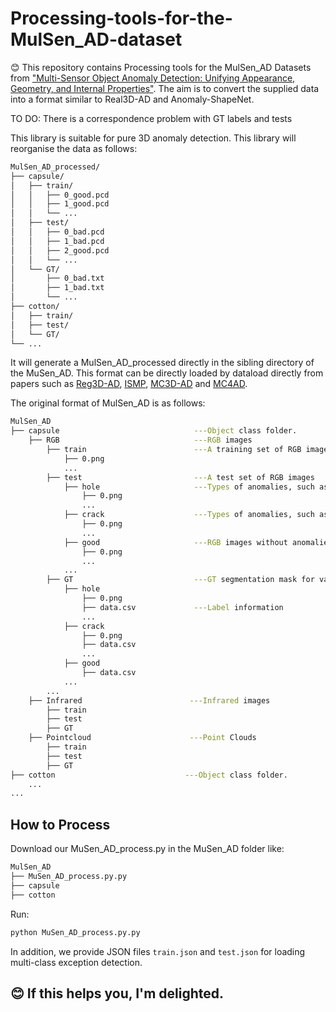 # Processing-tools-for-the-MulSen_AD-dataset
😊 This repository contains Processing tools for the MulSen_AD Datasets from ["Multi-Sensor Object Anomaly Detection: Unifying Appearance, Geometry, and Internal Properties"](https://github.com/ZZZBBBZZZ/MulSen-AD/tree/main). The aim is to convert the supplied data into a format similar to Real3D-AD and Anomaly-ShapeNet. 

TO DO: There is a correspondence problem with GT labels and tests


This library is suitable for pure 3D anomaly detection. This library will reorganise the data as follows:
```bash
MulSen_AD_processed/
├── capsule/
│   ├── train/
│   │   ├── 0_good.pcd
│   │   ├── 1_good.pcd
│   │   └── ...
│   ├── test/
│   │   ├── 0_bad.pcd
│   │   ├── 1_bad.pcd
│   │   ├── 2_good.pcd
│   │   └── ...
│   └── GT/
│       ├── 0_bad.txt
│       ├── 1_bad.txt
│       └── ...
├── cotton/
│   ├── train/
│   ├── test/
│   └── GT/
└── ...
```
It will generate a MulSen_AD_processed directly in the sibling directory of the MuSen_AD. This format can be directly loaded by dataload directly from papers such as [Reg3D-AD](https://github.com/m-3lab/real3d-ad), [ISMP](https://github.com/M-3LAB/Look-Inside-for-More), [MC3D-AD](https://github.com/jiayi-art/MC3D-AD) and [MC4AD](https://github.com/hzzzzzhappy/MC4AD). 

The original format of MulSen_AD is as follows:
```bash
MulSen_AD
├── capsule                              ---Object class folder.
    ├── RGB                              ---RGB images
        ├── train                        ---A training set of RGB images
            ├── 0.png
            ...
        ├── test                         ---A test set of RGB images
            ├── hole                     ---Types of anomalies, such as hole. 
                ├── 0.png
                ...
            ├── crack                    ---Types of anomalies, such as crack.
                ├── 0.png
                ...
            ├── good                     ---RGB images without anomalies.
                ├── 0.png
                ...
            ...
        ├── GT                           ---GT segmentation mask for various kinds of anomalies.
            ├── hole
                ├── 0.png
                ├── data.csv             ---Label information
                ...
            ├── crack
                ├── 0.png
                ├── data.csv
                ...
            ├── good
                ├── data.csv
            ...
        ...
    ├── Infrared                        ---Infrared images
        ├── train
        ├── test
        ├── GT
    ├── Pointcloud                      ---Point Clouds
        ├── train
        ├── test
        ├── GT
├── cotton                             ---Object class folder.                      
    ... 
...
```

## How to Process
Download our MuSen_AD_process.py in the MuSen_AD folder like:
```bash
MulSen_AD
├── MuSen_AD_process.py.py
├── capsule
├── cotton 
```
Run:
```bash
python MuSen_AD_process.py.py
```

In addition, we provide JSON files `train.json` and `test.json` for loading multi-class exception detection.

## 😊 If this helps you, I'm delighted.
